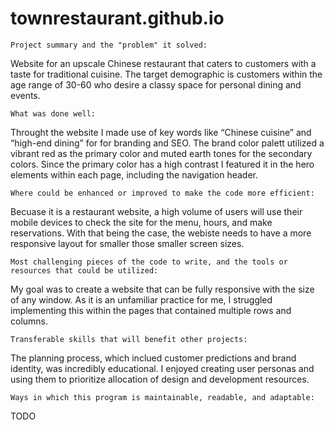 # townrestaurant.github.io
    Project summary and the "problem" it solved:
Website for an upscale Chinese restaurant that caters to customers with a taste for traditional cuisine. The target demographic is customers within the age range of 30-60 who desire a classy space for personal dining and events.

    What was done well:
Throught the website I made use of key words like “Chinese cuisine” and “high-end dining” for for branding and SEO. The brand color palett utilized a vibrant red as the primary color and muted earth tones for the secondary colors. Since the primary color has a high contrast I featured it in the hero elements within each page, including the navigation header.

    Where could be enhanced or improved to make the code more efficient: 
Becuase it is a restaurant website, a high volume of users will use their mobile devices to check the site for the menu, hours, and make reservations. With that being the case, the webiste needs to have a more responsive layout for smaller those smaller screen sizes.
    
    Most challenging pieces of the code to write, and the tools or resources that could be utilized:
My goal was to create a website that can be fully responsive with the size of any window. As it is an unfamiliar practice for me, I struggled implementing this within the pages that contained multiple rows and columns.

    Transferable skills that will benefit other projects:
The planning process, which inclued customer predictions and brand identity, was incredibly educational. I enjoyed creating user personas and using them to prioritize allocation of design and development resources.

    Ways in which this program is maintainable, readable, and adaptable:
TODO
